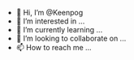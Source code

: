 - 👋 Hi, I’m @Keenpog
- 👀 I’m interested in ...
- 🌱 I’m currently learning ...
- 💞️ I’m looking to collaborate on ...
- 📫 How to reach me ...

<!---
Keenpog/Keenpog is a ✨ special ✨ repository because its `README.md` (this file) appears on your GitHub profile.
You can click the Preview link to take a look at your changes.
--->
